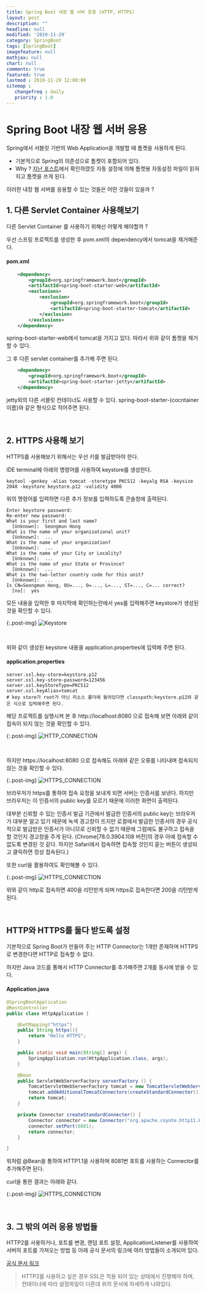 ```yaml
---
title: Spring Boot 내장 웹 서버 응용 (HTTP, HTTPS)
layout: post
description: ""
headline: null
modified: '2019-11-29'
category: SpringBoot
tags: [SpringBoot]
imagefeature: null
mathjax: null
chart: null
comments: true
featured: true
lastmod : 2019-11-29 12:00:00
sitemap :  
   changefreq : daily
   priority : 1.0
---
```


# Spring Boot 내장 웹 서버 응용

Spring에서 서블릿 기반의 Web Application을 개발할 때 톰켓을 사용하게 된다.
- 기본적으로 Spring의 의존성으로 톰켓이 포함되어 있다.
- Why ? <a href="https://seongmun-hong.github.io/springboot/Spring-boot-Servlet-Container">지난 포스트</a>에서 확인하였듯 자동 설정에 의해 톰켓용 자동설정 파일이 읽혀지고 톰켓을 쓰게 된다.

이러한 내장 웹 서버를 응용할 수 있는 것들은 어떤 것들이 있을까 ?

## 1. 다른 Servlet Container 사용해보기

다른 Servlet Container 를 사용하기 위해선 어떻게 해야할까 ?

우선 스프링 프로젝트를 생성한 후 pom.xml의 dependency에서 tomcat을 제거해준다.

#### pom.xml

```xml
    <dependency>
        <groupId>org.springframework.boot</groupId>
        <artifactId>spring-boot-starter-web</artifactId>
        <exclusions>
            <exclusion>
                <groupId>org.springframework.boot</groupId>
                <artifactId>spring-boot-starter-tomcat</artifactId>
            </exclusion>
        </exclusions>
    </dependency>
```

spring-boot-starter-web에서 tomcat을 가지고 있다. 따라서 위와 같이 톰켓을 제거할 수 있다.

그 후 다른 servlet container를 추가해 주면 된다.

```xml
    <dependency>
        <groupId>org.springframework.boot</groupId>
        <artifactId>spring-boot-starter-jetty</artifactId>
    </dependency>
```

jetty외의 다른 서블릿 컨테이너도 사용할 수 있다. spring-boot-starter-{cocntainer이름}와 같은 형식으로 적어주면 된다.

<br />

## 2. HTTPS 사용해 보기

HTTPS를 사용해보기 위해서는 우선 키를 발급받아야 한다.

IDE terminal에 아래의 명령어를 사용하여 keystore를 생성한다.

```shell
keytool -genkey -alias tomcat -storetype PKCS12 -keyalg RSA -keysize 2048 -keystore keystore.p12 -validity 4000
```

위의 명령어를 입력하면 다른 추가 정보를 입력하도록 콘솔창에 출력된다.

```
Enter keystore password:  
Re-enter new password: 
What is your first and last name?
  [Unknown]:  Seongmun Hong
What is the name of your organizational unit?
  [Unknown]:  ...
What is the name of your organization?
  [Unknown]:  ...
What is the name of your City or Locality?
  [Unknown]:  ...
What is the name of your State or Province?
  [Unknown]:  ...
What is the two-letter country code for this unit?
  [Unknown]:  ...
Is CN=Seongmun Hong, OU=..., O=..., L=..., ST=..., C=... correct?
  [no]:  yes
```

모든 내용을 입력한 후 마지막에 확인하는란에서 yes를 입력해주면 keystore가 생성된 것을 확인할 수 있다.

{:.post-img}
![Keystore](/images/post/keystore.png) 

<br />

위와 같이 생성된 keystore 내용을 application.properties에 입력해 주면 된다.

#### application.properties

```text
server.ssl.key-store=keystore.p12
server.ssl.key-store-password=123456
server.ssl.keyStoreType=PKCS12
server.ssl.keyAlias=tomcat
# key store가 root가 아닌 리소스 폴더에 들어있다면 classpath:keystore.p12와 같은 식으로 입력해주면 된다.
```

해당 프로젝트를 실행시켜 본 후 http://localhost:8080 으로 접속해 보면 아래와 같이 접속이 되지 않는 것을 확인할 수 있다.

{:.post-img}
![HTTP_CONNECTION](/images/post/http_connection.png) 

<br />

하지만 https://localhost:8080 으로 접속해도 아래와 같은 오류를 나타내며 접속되지 않는 것을 확인할 수 있다.

{:.post-img}
![HTTPS_CONNECTION](/images/post/https_connection.png) 

브라우저가 https를 통하여 접속 요청을 보내게 되면 서버는 인증서를 보낸다. 하지만 브라우저는 이 인증서의 public key를 모르기 때문에 이러한 화면이 출력된다.

대부분 신뢰할 수 있는 인증서 발급 기관에서 발급한 인증서의 public key는 브라우저가 대부분 알고 있기 때문에 녹색 경고창이 뜨지만 로컬에서 발급한 인증서의 경우 공식적으로 발급받은 인증서가 아니므로 신뢰할 수 없기 때문에 그럼에도 불구하고 접속을 할 것인지 경고창을 주게 된다.
(Chrome[78.0.3904.108 버전]의 경우 아예 접속할 수 없도록 변경된 것 같다. 하지만  Safari에서 접속하면 접속할 것인지 묻는 버튼이 생성되고 클릭하면 정상 접속된다.)

또한 curl을 활용하여도 확인해볼 수 있다.

{:.post-img}
![HTTPS_CONNECTION](/images/post/https_curl_result.png) 

위와 같이 http로 접속하면 400을 리턴받게 되며 https로 접속한다면 200을 리턴받게 된다.

<br />

## HTTP와 HTTPS를 둘다 받도록 설정

기본적으로 Spring Boot가 만들어 주는 HTTP Connector는 1개만 존재하며 HTTPS 로 변경한다면 HTTP로 접속할 수 없다.

하지만 Java 코드를 통해서 HTTP Connector를 추가해주면 2개를 동시에 받을 수 있다.

#### Application.java

```java
@SpringBootApplication
@RestController
public class HttpApplication {

    @GetMapping("https")
    public String https(){
        return "Hello HTTPS";
    }

    public static void main(String[] args) {
        SpringApplication.run(HttpApplication.class, args);
    }

    @Bean
    public ServletWebServerFactory serverFactory () {
        TomcatServletWebServerFactory tomcat = new TomcatServletWebServerFactory();
        tomcat.addAdditionalTomcatConnectors(createStandardConnecter());
        return tomcat;
    }

    private Connector createStandardConnecter() {
        Connector connector = new Connector("org.apache.coyote.http11.Http11NioProtocol");
        connector.setPort(8081);
        return connector;
    }

}
```

위처럼 @Bean을 통하여 HTTP1.1을 사용하며 8081번 포트를 사용하는 Connector를 추가해주면 된다.

curl을 통한 결과는 아래와 같다.

{:.post-img}
![HTTPS_CONNECTION](/images/post/add_connector_curl_result.png) 


<br />


## 3. 그 밖의 여러 응용 방법들

HTTP2를 사용하거나, 포트를 변경, 랜덤 포트 설정, ApplicationListener를 사용하여 서버의 포트를 가져오는 방법 등 아래 공식 문서의 링크에 여러 방법들이 소개되어 있다.

<a href="https://docs.spring.io/spring-boot/docs/current/reference/html/howto-embedded-web-servers.
html">공식 문서 링크</a>

> HTTP2를 사용하고 싶은 경우 SSL은 적용 되어 있는 상태에서 진행해야 하며, 컨테이너에 따라 설정파일이 다른데 위의 문서에 자세하게 나와있다.

